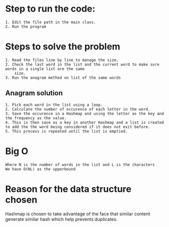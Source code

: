 # Step to run the code:
    1. Edit the file path in the main class.
    2. Run the program

# Steps to solve the problem
    1. Read the files line by line to manage the size.
    2. Check the last word in the list and the current word to make sure words in a single list are the same 
        size.
    3. Run the anagram method on list of the same words

## Anagram solution
    1. Pick each word in the list using a loop.
    2. Calculate the number of occurence of each letter in the word.
    3. Save the occurence in a Hashmap and using the letter as the key and the frequency as the value.
    4. This is then save as a key in another Hashmap and a list is created to add the the word being considered if it does not exit before.
    5. This process is repeated until the list is emptied.

# Big O
    Where N is the number of words in the list and L is the characters
    We have O(NL) as the upperbound

# Reason for the data structure chosen
Hashmap is chosen to take advantage of the face that similar content generate similar hash which help
prevents duplicates.